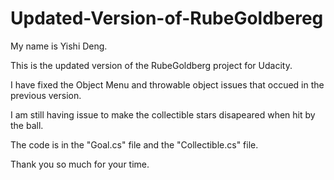 # Updated-Version-of-RubeGoldbereg

My name is Yishi Deng.



This is the updated version of the RubeGoldberg project for Udacity.

I have fixed the Object Menu and throwable object issues that occued in the previous version. 

I am still having issue to make the collectible stars disapeared when hit by the ball.

The code is in the "Goal.cs" file and the "Collectible.cs" file.



Thank you so much for your time.
